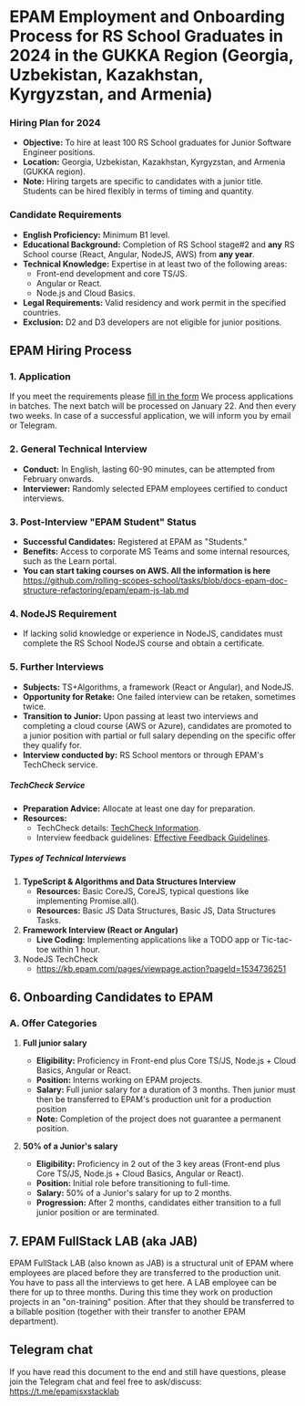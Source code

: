 # EPAM Employment and Onboarding Process for RS School Graduates in 2024 in the GUKKA Region (Georgia, Uzbekistan, Kazakhstan, Kyrgyzstan, and Armenia)

### Hiring Plan for 2024

- **Objective:** To hire at least 100 RS School graduates for Junior Software Engineer positions.
- **Location:** Georgia, Uzbekistan, Kazakhstan, Kyrgyzstan, and Armenia (GUKKA region).
- **Note:** Hiring targets are specific to candidates with a junior title. Students can be hired flexibly in terms of timing and quantity.

### Candidate Requirements

- **English Proficiency:** Minimum B1 level.
- **Educational Background:** Completion of RS School stage#2 and **any** RS School course (React, Angular, NodeJS, AWS) from **any year**.
- **Technical Knowledge:** Expertise in at least two of the following areas:
  - Front-end development and core TS/JS.
  - Angular or React.
  - Node.js and Cloud Basics.
- **Legal Requirements:** Valid residency and work permit in the specified countries.
- **Exclusion:** D2 and D3 developers are not eligible for junior positions.

## EPAM Hiring Process

### 1. Application

If you meet the requirements please [fill in the form](https://docs.google.com/forms/d/e/1FAIpQLScTZwI2C4KgL22YAK4n4ASMJVUrY242S_PV0i6CkrReoClxyA/viewform)
We process applications in batches. The next batch will be processed on January 22. And then every two weeks.
In case of a successful application, we will inform you by email or Telegram.

### 2. General Technical Interview

- **Conduct:** In English, lasting 60-90 minutes, can be attempted from February onwards.
- **Interviewer:** Randomly selected EPAM employees certified to conduct interviews.

### 3. Post-Interview "EPAM Student" Status

- **Successful Candidates:** Registered at EPAM as "Students."
- **Benefits:** Access to corporate MS Teams and some internal resources, such as the Learn portal.
- **You can start taking courses on AWS. All the information is here** <https://github.com/rolling-scopes-school/tasks/blob/docs-epam-doc-structure-refactoring/epam/epam-js-lab.md>

### 4. NodeJS Requirement

- If lacking solid knowledge or experience in NodeJS, candidates must complete the RS School NodeJS course and obtain a certificate.

### 5. Further Interviews

- **Subjects:** TS+Algorithms, a framework (React or Angular), and NodeJS.
- **Opportunity for Retake:** One failed interview can be retaken, sometimes twice.
- **Transition to Junior:** Upon passing at least two interviews and completing a cloud course (AWS or Azure), candidates are promoted to a junior position with partial or full salary depending on the specific offer they qualify for.
- **Interview conducted by:** RS School mentors or through EPAM's TechCheck service.

##### TechCheck Service

- **Preparation Advice:** Allocate at least one day for preparation.
- **Resources:**
  - TechCheck details: [TechCheck Information](https://kb.epam.com/display/EPMCJSCC/Technical+Check).
  - Interview feedback guidelines: [Effective Feedback Guidelines](https://kb.epam.com/display/TI/Effective+feedback+guidelines).

##### Types of Technical Interviews

1. **TypeScript & Algorithms and Data Structures Interview**
   - **Resources:** Basic CoreJS, CoreJS, typical questions like implementing Promise.all().
   - **Resources:** Basic JS Data Structures, Basic JS, Data Structures Tasks.
2. **Framework Interview (React or Angular)**
   - **Live Coding:** Implementing applications like a TODO app or Tic-tac-toe within 1 hour.
3. NodeJS TechCheck
   - <https://kb.epam.com/pages/viewpage.action?pageId=1534736251>

## 6. Onboarding Candidates to EPAM

### A. Offer Categories

1. **Full junior salary**
   - **Eligibility:** Proficiency in Front-end plus Core TS/JS, Node.js + Cloud Basics, Angular or React.
   - **Position:** Interns working on EPAM projects.
   - **Salary:** Full junior salary for a duration of 3 months. Then junior must then be transferred to EPAM's production unit for a production position
   - **Note:** Completion of the project does not guarantee a permanent position.

2. **50% of a Junior's salary**
   - **Eligibility:** Proficiency in 2 out of the 3 key areas (Front-end plus Core TS/JS, Node.js + Cloud Basics, Angular or React).
   - **Position:** Initial role before transitioning to full-time.
   - **Salary:** 50% of a Junior's salary for up to 2 months.
   - **Progression:** After 2 months, candidates either transition to a full junior position or are terminated.

## 7. EPAM FullStack LAB (aka JAB)

EPAM FullStack LAB (also known as JAB) is a structural unit of EPAM where employees are placed before they are transferred to the production unit. You have to pass all the interviews to get here.
A LAB employee can be there for up to three months. During this time they work on production projects in an "on-training" position. After that they should be transferred to a billable position (together with their transfer to another EPAM department).

## Telegram chat

If you have read this document to the end and still have questions, please join the Telegram chat and feel free to ask/discuss:
<https://t.me/epamjsxstacklab>
